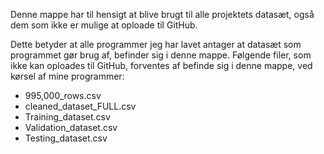 Denne mappe har til hensigt at blive brugt til alle projektets datasæt, også dem som ikke er mulige at oploade til GitHub.

Dette betyder at alle programmer jeg har lavet antager at datasæt som programmet gør brug af, befinder sig i denne mappe.
Følgende filer, som ikke kan oploades til GitHub, forventes af befinde sig i denne mappe, ved kørsel af mine programmer:
- 995,000_rows.csv
- cleaned_dataset_FULL.csv
- Training_dataset.csv
- Validation_dataset.csv
- Testing_dataset.csv

